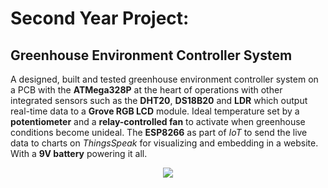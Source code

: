 # Second Year Project:
## Greenhouse Environment Controller System

A designed, built and tested greenhouse environment controller system on a PCB with the **ATMega328P** at the heart of operations with other integrated sensors such as the **DHT20**, **DS18B20** and **LDR** which output real-time data to a **Grove RGB LCD** module. Ideal temperature set by a **potentiometer** and a **relay-controlled fan** to activate when greenhouse conditions become unideal. The **ESP8266** as part of _IoT_ to send the live data to charts on _ThingsSpeak_ for visualizing and embedding in a website. With a **9V battery** powering it all.

<div align="center">
<img src="https://github.com/user-attachments/assets/9d45e04f-b647-40f9-baac-8c97a7c10235">
</div>

